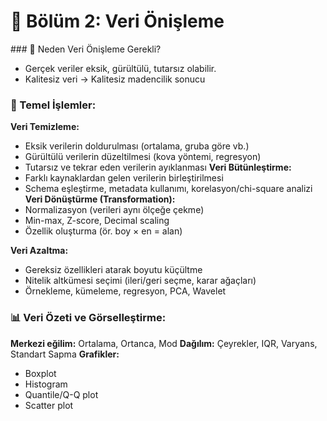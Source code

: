 # 📙 Bölüm 2: Veri Önişleme

### 📌 Neden Veri Önişleme Gerekli?
- Gerçek veriler eksik, gürültülü, tutarsız olabilir.
- Kalitesiz veri → Kalitesiz madencilik sonucu

### 🔧 Temel İşlemler:
**Veri Temizleme:**
- Eksik verilerin doldurulması (ortalama, gruba göre vb.)
- Gürültülü verilerin düzeltilmesi (kova yöntemi, regresyon)
- Tutarsız ve tekrar eden verilerin ayıklanması
**Veri Bütünleştirme:**
- Farklı kaynaklardan gelen verilerin birleştirilmesi
- Schema eşleştirme, metadata kullanımı, korelasyon/chi-square analizi
**Veri Dönüştürme (Transformation):**
- Normalizasyon (verileri aynı ölçeğe çekme)
- Min-max, Z-score, Decimal scaling
- Özellik oluşturma (ör. boy × en = alan)

**Veri Azaltma:**
- Gereksiz özellikleri atarak boyutu küçültme
- Nitelik altkümesi seçimi (ileri/geri seçme, karar ağaçları)
- Örnekleme, kümeleme, regresyon, PCA, Wavelet

### 📊 Veri Özeti ve Görselleştirme:
**Merkezi eğilim:** Ortalama, Ortanca, Mod
**Dağılım:**  Çeyrekler, IQR, Varyans, Standart Sapma
**Grafikler:**
- Boxplot
- Histogram
- Quantile/Q-Q plot
- Scatter plot

